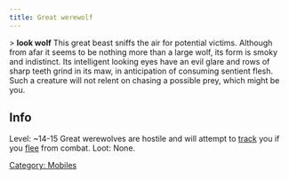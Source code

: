 ```yaml
---
title: Great werewolf
---
```


\> **look wolf**
This great beast sniffs the air for potential victims. Although from
afar it
seems to be nothing more than a large wolf, its form is smoky and
indistinct.
Its intelligent looking eyes have an evil glare and rows of sharp teeth
grind
in its maw, in anticipation of consuming sentient flesh. Such a creature
will
not relent on chasing a possible prey, which might be you.

## Info

Level: ~14-15 Great werewolves are hostile and will attempt to
[track](track "wikilink") you if you [flee](flee "wikilink") from
combat. Loot: None.

[Category: Mobiles](Category:_Mobiles "wikilink")